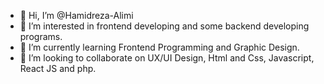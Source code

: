- 👋 Hi, I’m @Hamidreza-Alimi
- 👀 I’m interested in frontend developing and some backend developing programs.
- 🌱 I’m currently learning Frontend Programming and Graphic Design.
- 💞️ I’m looking to collaborate on UX/UI Design, Html and Css, Javascript,  React JS and php.


<!---
Hamidreza-Alimi/Hamidreza-Alimi is a ✨ special ✨ repository because its `README.md` (this file) appears on your GitHub profile.
You can click the Preview link to take a look at your changes.
--->
